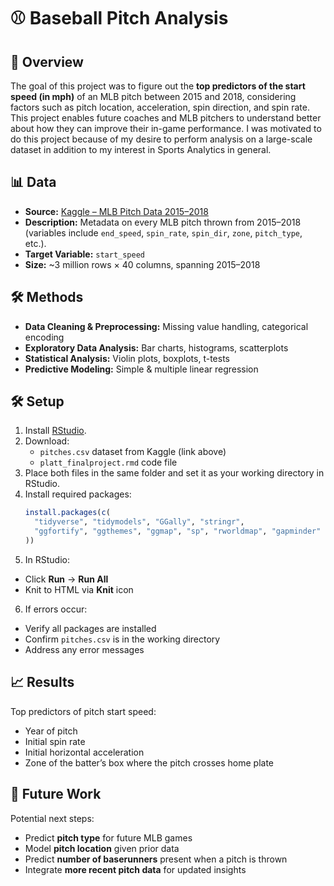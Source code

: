 # ⚾ Baseball Pitch Analysis

## 📌 Overview
The goal of this project was to figure out the **top predictors of the start speed (in mph)** of an MLB pitch between 2015 and 2018, considering factors such as pitch location, acceleration, spin direction, and spin rate.
This project enables future coaches and MLB pitchers to understand better about how they can improve their in-game performance. I was motivated to do this project because of my desire to perform 
analysis on a large-scale dataset in addition to my interest in Sports Analytics in general.
## 📊 Data
- **Source:** [Kaggle – MLB Pitch Data 2015–2018](https://www.kaggle.com/datasets/pschale/mlb-pitch-data-20152018)
- **Description:** Metadata on every MLB pitch thrown from 2015–2018 (variables include `end_speed`, `spin_rate`, `spin_dir`, `zone`, `pitch_type`, etc.).
- **Target Variable:** `start_speed`
- **Size:** ~3 million rows × 40 columns, spanning 2015–2018

## 🛠️ Methods
- **Data Cleaning & Preprocessing:** Missing value handling, categorical encoding
- **Exploratory Data Analysis:** Bar charts, histograms, scatterplots
- **Statistical Analysis:** Violin plots, boxplots, t-tests
- **Predictive Modeling:** Simple & multiple linear regression

## 🛠️ Setup
1. Install [RStudio](https://posit.co/download/rstudio-desktop/).
2. Download:
   - `pitches.csv` dataset from Kaggle (link above)
   - `platt_finalproject.rmd` code file
3. Place both files in the same folder and set it as your working directory in RStudio.
4. Install required packages:
   ```r
   install.packages(c(
     "tidyverse", "tidymodels", "GGally", "stringr", 
     "ggfortify", "ggthemes", "ggmap", "sp", "rworldmap", "gapminder"
   ))
5. In RStudio:
- Click **Run** → **Run All**
- Knit to HTML via **Knit** icon

6. If errors occur:
- Verify all packages are installed
- Confirm `pitches.csv` is in the working directory
- Address any error messages

## 📈 Results
Top predictors of pitch start speed:
- Year of pitch
- Initial spin rate
- Initial horizontal acceleration
- Zone of the batter’s box where the pitch crosses home plate

## 📌 Future Work
Potential next steps:

- Predict **pitch type** for future MLB games
- Model **pitch location** given prior data
- Predict **number of baserunners** present when a pitch is thrown
- Integrate **more recent pitch data** for updated insights
